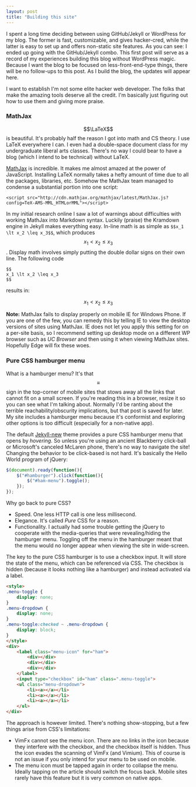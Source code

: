 ```yaml
---
layout: post
title: "Building this site"
---
```

I spent a long time deciding between using GitHub/Jekyll or WordPress for my blog.
The former is fast, customizable, and gives hacker-cred, while the latter is easy to set up and offers non-static site features.
As you can see: I ended up going with the GitHub/Jekyll combo.
This first post will serve as a record of my experiences building this blog without WordPress magic.
Because I want the blog to be focused on less-front-end-type things, there will be no follow-ups to this post.
As I build the blog, the updates will appear here.

I want to establish I'm not some elite hacker web developer.
The folks that make the amazing tools deserve all the credit.
I'm basically just figuring out how to use them and giving more praise.

### MathJax

$$\LaTeX$$ is beautiful.
It's probably half the reason I got into math and CS theory.
I use LaTeX everywhere I can.
I even had a double-space document class for my undergraduate liberal arts classes.
There's no way I could bear to have a blog (which I intend to be technical) without LaTeX.

[MathJax](http://www.mathjax.org/) is incredible.
It makes me almost amazed at the power of JavaScript.
Installing LaTeX normally takes a hefty amount of time due to all the packages, libraries, etc.
Somehow the MathJax team managed to condense a substantial portion into one script:

~~~
<script src="http://cdn.mathjax.org/mathjax/latest/MathJax.js?config=TeX-AMS-MML_HTMLorMML"></script>
~~~

In my initial research online I saw a lot of warnings about difficulties with working MathJax into Markdown syntax.
Luckily (praise) the Kramdown engine in Jekyll makes everything easy.
In-line math is as simple as `$$x_1 \lt x_2 \leq x_3$$`, which produces $$x_1 \lt x_2 \leq x_3$$.
Display math involves simply putting the double dollar signs on their own line.
The following code

~~~
$$
x_1 \lt x_2 \leq x_3
$$
~~~

results in:

$$
x_1 \lt x_2 \leq x_3
$$

**Note:**
MathJax fails to display properly on mobile IE for Windows Phone.
If you are one of the few, you can remedy this by telling IE to view the desktop versions of sites using MathJax.
IE does not let you apply this setting for on a per-site basis, so I recommend setting up desktop mode on a different WP browser such as *UC Browser* and then using it when viewing MathJax sites.
Hopefully Edge will fix these woes.

### Pure CSS hamburger menu

What is a hamburger menu?
It's that $$\equiv$$ sign in the top-corner of mobile sites that stows away all the links that cannot fit on a small screen.
If you're reading this in a browser, resize it so you can see what I'm talking about.
Normally I'd be ranting about the terrible reachability/obscurity implications, but that post is saved for later.
My site includes a hamburger menu because it's conformist and exploring other options is too difficult (especially for a non-native app).

The default [Jekyll-new](https://github.com/jglovier/jekyll-new) theme provides a pure CSS hamburger menu that opens by *hovering*.
So unless you're using an ancient Blackberry click-ball or Microsoft's canceled McLaren phone, there's no way to navigate the site!
Changing the behavior to be click-based is not hard.
It's basically the Hello World program of jQuery:

~~~ javascript
$(document).ready(function(){
    $("#hamburger").click(function(){
        $("#ham-menu").toggle();
    });
});
~~~

Why go back to pure CSS?

*   Speed. One less HTTP call is one less millisecond.
*   Elegance. It's called *Pure* CSS for a reason.
*   Functionality. I actually had some trouble getting the jQuery to cooperate with the media-queries that were revealing/hiding the hamburger menu.
    Toggling off the menu in the hamburger meant that the menu would no longer appear when viewing the site in wide-screen.

The key to the pure CSS hamburger is to use a checkbox input.
It will store the state of the menu, which can be referenced via CSS.
The checkbox is hidden (because it looks nothing like a hamburger) and instead activated via a label.

~~~ html
<style>
.menu-toggle {
    display: none;
}
.menu-dropdown {
    display: none;
}
.menu-toggle:checked ~ .menu-dropdown {
    display: block;
}
</style>
<div>
    <label class="menu-icon" for="ham">
        <div></div>
        <div></div>
        <div></div>
    </label>
    <input type="checkbox" id="ham" class=".menu-toggle">
    <ul class="menu-dropdown">
        <li><a></a></li>
        <li><a></a></li>
        <li><a></a></li>
    </ul>
</div>

~~~

The approach is however limited.
There's nothing show-stopping, but a few things arise from CSS's limitations:

*   VimFx cannot see the menu icon.
    There are no links in the icon because they interfere with the checkbox, and the checkbox itself is hidden.
    Thus the icon evades the scanning of VimFx (and Vimium).
    This of course is not an issue if you only intend for your menu to be used on mobile.
*   The menu icon must be tapped again in order to collapse the menu.
    Ideally tapping on the article should switch the focus back.
    Mobile sites rarely have this feature but it is very common on native apps.
